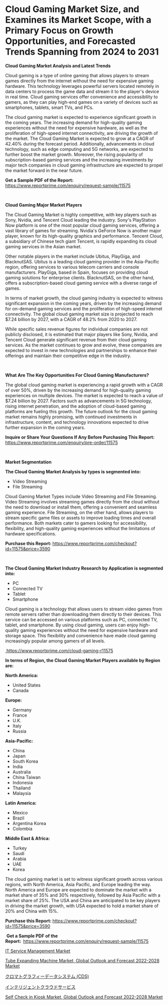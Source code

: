 <p><h1>Cloud Gaming Market Size, and Examines its Market Scope, with a Primary Focus on Growth Opportunities, and Forecasted Trends Spanning from 2024 to 2031</h1></p><p><strong>Cloud Gaming Market Analysis and Latest Trends</strong></p>
<p><p>Cloud gaming is a type of online gaming that allows players to stream games directly from the internet without the need for expensive gaming hardware. This technology leverages powerful servers located remotely in data centers to process the game data and stream it to the player's device in real time. Cloud gaming services offer convenience and accessibility to gamers, as they can play high-end games on a variety of devices such as smartphones, tablets, smart TVs, and PCs.</p><p>The cloud gaming market is expected to experience significant growth in the coming years. The increasing demand for high-quality gaming experiences without the need for expensive hardware, as well as the proliferation of high-speed internet connectivity, are driving the growth of the market. The Cloud Gaming Market is expected to grow at a CAGR of 42.40% during the forecast period. Additionally, advancements in cloud technology, such as edge computing and 5G networks, are expected to further boost the market growth. Moreover, the rising popularity of subscription-based gaming services and the increasing investments by major tech companies in cloud gaming infrastructure are expected to propel the market forward in the near future.</p></p>
<p><strong>Get a Sample PDF of the Report:&nbsp;</strong> <a href="https://www.reportprime.com/enquiry/request-sample/11575">https://www.reportprime.com/enquiry/request-sample/11575</a></p>
<p>&nbsp;</p>
<p><strong>Cloud Gaming Major Market Players</strong></p>
<p><p>The Cloud Gaming Market is highly competitive, with key players such as Sony, Nvidia, and Tencent Cloud leading the industry. Sony's PlayStation Now platform is one of the most popular cloud gaming services, offering a vast library of games for streaming. Nvidia's GeForce Now is another major player, known for its high-quality graphics and performance. Tencent Cloud, a subsidiary of Chinese tech giant Tencent, is rapidly expanding its cloud gaming services in the Asian market.</p><p>Other notable players in the market include Ubitus, PlayGiga, and BlacknutSAS. Ubitus is a leading cloud gaming provider in the Asia-Pacific region, offering services to various telecom carriers and console manufacturers. PlayGiga, based in Spain, focuses on providing cloud gaming solutions for enterprise clients. BlacknutSAS, on the other hand, offers a subscription-based cloud gaming service with a diverse range of games.</p><p>In terms of market growth, the cloud gaming industry is expected to witness significant expansion in the coming years, driven by the increasing demand for on-demand gaming services and the proliferation of high-speed internet connectivity. The global cloud gaming market size is projected to reach $7.24 billion by 2027, with a CAGR of 48.2% from 2020 to 2027.</p><p>While specific sales revenue figures for individual companies are not publicly disclosed, it is estimated that major players like Sony, Nvidia, and Tencent Cloud generate significant revenue from their cloud gaming services. As the market continues to grow and evolve, these companies are expected to invest in new technologies and partnerships to enhance their offerings and maintain their competitive edge in the industry.</p></p>
<p>&nbsp;</p>
<p><strong>What Are The Key Opportunities For Cloud Gaming Manufacturers?</strong></p>
<p><p>The global cloud gaming market is experiencing a rapid growth with a CAGR of over 50%, driven by the increasing demand for high-quality gaming experiences on multiple devices. The market is expected to reach a value of $7.24 billion by 2027. Factors such as advancements in 5G technology, rising internet penetration, and the adoption of cloud-based gaming platforms are fueling this growth. The future outlook for the cloud gaming market remains highly promising, with continued investments in infrastructure, content, and technology innovations expected to drive further expansion in the coming years.</p></p>
<p><strong>Inquire or Share Your Questions If Any Before Purchasing This Report:</strong> <a href="https://www.reportprime.com/enquiry/pre-order/11575">https://www.reportprime.com/enquiry/pre-order/11575</a></p>
<p>&nbsp;</p>
<p><strong>Market Segmentation</strong></p>
<p><strong>The Cloud Gaming Market Analysis by types is segmented into:</strong></p>
<p><ul><li>Video Streaming</li><li>File Streaming</li></ul></p>
<p><p>Cloud Gaming Market Types include Video Streaming and File Streaming. Video Streaming involves streaming games directly from the cloud without the need to download or install them, offering a convenient and seamless gaming experience. File Streaming, on the other hand, allows players to stream specific game files or assets to improve loading times and overall performance. Both markets cater to gamers looking for accessibility, flexibility, and high-quality gaming experiences without the limitations of hardware specifications.</p></p>
<p><strong>Purchase this Report:&nbsp;</strong><a href="https://www.reportprime.com/checkout?id=11575&price=3590">https://www.reportprime.com/checkout?id=11575&price=3590</a></p>
<p>&nbsp;</p>
<p><strong>The Cloud Gaming Market Industry Research by Application is segmented into:</strong></p>
<p><ul><li>PC</li><li>Connected TV</li><li>Tablet</li><li>Smartphone</li></ul></p>
<p><p>Cloud gaming is a technology that allows users to stream video games from remote servers rather than downloading them directly to their devices. This service can be accessed on various platforms such as PC, connected TV, tablet, and smartphone. By using cloud gaming, users can enjoy high-quality gaming experiences without the need for expensive hardware and storage space. This flexibility and convenience have made cloud gaming increasingly popular among gamers of all levels.</p></p>
<p><a href="https://www.reportprime.com/cloud-gaming-r11575">&nbsp;https://www.reportprime.com/cloud-gaming-r11575</a></p>
<p><strong>In terms of Region, the Cloud Gaming Market Players available by Region are:</strong></p>
<p>
    <p> <strong> North America: </strong>
        <ul>
            <li>United States</li>
            <li>Canada</li>
        </ul>
        </p> 
    <p> <strong> Europe: </strong>
        <ul>
            <li>Germany</li>
            <li>France</li>
            <li>U.K.</li>
            <li>Italy</li>
            <li>Russia</li>
        </ul>
        </p> 
    <p> <strong> Asia-Pacific: </strong>
        <ul>
            <li>China</li>
            <li>Japan</li>
            <li>South Korea</li>
            <li>India</li>
            <li>Australia</li>
            <li>China Taiwan</li>
            <li>Indonesia</li>
            <li>Thailand</li>
            <li>Malaysia</li>
        </ul>
        </p> 
    <p> <strong> Latin America: </strong>
        <ul>
            <li>Mexico</li>
            <li>Brazil</li>
            <li>Argentina Korea</li>
            <li>Colombia</li>
        </ul>
        </p> 
    <p> <strong> Middle East & Africa: </strong>
        <ul>
            <li>Turkey</li>
            <li>Saudi</li>
            <li>Arabia</li>
            <li>UAE</li>
            <li>Korea</li>
        </ul>
    </p>
    </p>
<p><p>The cloud gaming market is set to witness significant growth across various regions, with North America, Asia Pacific, and Europe leading the way. North America and Europe are expected to dominate the market with a market share of 35% and 30% respectively, followed by Asia Pacific with a market share of 25%. The USA and China are anticipated to be key players in driving the market growth, with USA expected to hold a market share of 20% and China with 15%.</p></p>
<p><strong>Purchase this Report: </strong><a href="https://www.reportprime.com/checkout?id=11575&price=3590">https://www.reportprime.com/checkout?id=11575&price=3590</a></p>
<p>&nbsp;<strong>Get a Sample PDF of the Report:&nbsp;&nbsp;</strong><a href="https://www.reportprime.com/enquiry/request-sample/11575">https://www.reportprime.com/enquiry/request-sample/11575</a></p>
<p><strong></strong></p>
<p><p><a href="https://github.com/BryceTownsendr/Market-Research-Report-List-6/blob/main/it-service-management-market.md">IT Service Management Market</a></p><p><a href="https://issuu.com/reportprime-2/docs/tube-expanding-machine-market-globa_1119b9f20c2687">Tube Expanding Machine Market, Global Outlook and Forecast 2022-2028 Market</a></p><p><a href="https://medium.com/@shade463/%E4%B8%96%E7%95%8C%E3%81%AE%E3%82%AF%E3%83%AD%E3%83%9E%E3%83%88%E3%82%B0%E3%83%A9%E3%83%95%E3%82%A3%E3%83%BC%E3%83%87%E3%83%BC%E3%82%BF%E3%82%B7%E3%82%B9%E3%83%86%E3%83%A0-cds-%E5%B8%82%E5%A0%B4%E3%81%AE%E8%A6%8F%E6%A8%A1%E3%81%AF-%E6%A5%AD%E7%95%8C%E3%81%AE%E4%BA%88%E6%B8%AC%E3%81%AB%E3%82%88%E3%82%8B%E3%81%A8-2024%E5%B9%B4%E3%81%8B%E3%82%892031%E5%B9%B4%E3%81%BE%E3%81%A7%E3%81%AB14-5-%E3%81%AE%E5%B9%B4%E5%B9%B3%E5%9D%87%E6%88%90%E9%95%B7%E7%8E%87%E3%82%92%E7%B5%8C%E9%A8%93%E3%81%99%E3%82%8B%E3%81%A8%E4%BA%88%E6%83%B3%E3%81%95%E3%82%8C%E3%81%A6%E3%81%84%E3%81%BE%E3%81%99-028e354e7e39">クロマトグラフィーデータシステム (CDS)</a></p><p><a href="https://medium.com/@kathleencrooks2003/2024%E5%B9%B4%E3%81%8B%E3%82%892031%E5%B9%B4%E3%81%BE%E3%81%A7%E3%81%AE%E4%B8%96%E7%95%8C%E5%B1%95%E6%9C%9B%E3%81%A8%E5%B0%86%E6%9D%A5%E3%81%AE%E8%A6%8B%E9%80%9A%E3%81%97%E3%81%AB%E3%81%8A%E3%81%91%E3%82%8B%E3%82%A4%E3%83%B3%E3%83%86%E3%83%AA%E3%82%B8%E3%82%A7%E3%83%B3%E3%83%88%E3%82%AF%E3%83%A9%E3%82%A6%E3%83%89%E3%82%B5%E3%83%BC%E3%83%93%E3%82%B9%E5%B8%82%E5%A0%B4%E3%81%AE%E6%96%B0%E3%81%9F%E3%81%AA%E3%83%88%E3%83%AC%E3%83%B3%E3%83%89-b25e66ba69af">インテリジェントクラウドサービス</a></p><p><a href="https://issuu.com/reportprime-2/docs/self-check-in-kiosk-market-global-o_43138205b22e72">Self Check in Kiosk Market, Global Outlook and Forecast 2022-2028 Market</a></p></p>